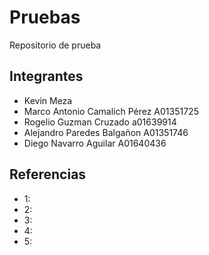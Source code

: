 # Pruebas
Repositorio de prueba
## Integrantes
- Kevin Meza
- Marco Antonio Camalich Pérez A01351725
- Rogelio Guzman Cruzado a01639914
- Alejandro Paredes Balgañon A01351746
- Diego Navarro Aguilar A01640436
## Referencias
- 1:
- 2:
- 3:
- 4:
- 5: 
